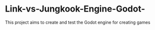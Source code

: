 # Link-vs-Jungkook-Engine-Godot-
This project aims to create and test the Godot engine for creating games

